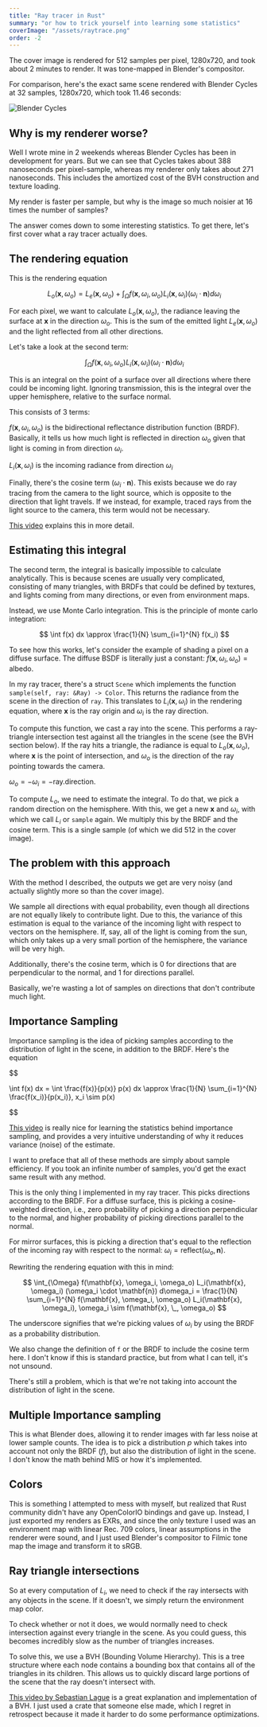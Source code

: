 ```yaml
---
title: "Ray tracer in Rust"
summary: "or how to trick yourself into learning some statistics"
coverImage: "/assets/raytrace.png"
order: -2
---
```


The cover image is rendered for 512 samples per pixel, 1280x720, and took about 2 minutes to render.
It was tone-mapped in Blender's compositor.

For comparison, here's the exact same scene rendered with Blender Cycles at 32 samples, 1280x720, 
which took 11.46 seconds:

![Blender Cycles](/assets/raytrace-cycles.png)

## Why is my renderer worse?

Well I wrote mine in 2 weekends whereas Blender Cycles has been in development for years. But we can
see that Cycles takes about 388 nanoseconds per pixel-sample, whereas my renderer only takes about
271 nanoseconds. This includes the amortized cost of the BVH construction and texture loading.

My render is faster per sample, but why is the image so much noisier at 16 times the number of
samples?

The answer comes down to some interesting statistics. To get there, let's first cover what a
ray tracer actually does.

## The rendering equation

This is the rendering equation

$$
L_o(\mathbf{x}, \omega_o) = L_e(\mathbf{x}, \omega_o) + \int_{\Omega} f(\mathbf{x}, \omega_i, \omega_o) L_i(\mathbf{x}, \omega_i) (\omega_i \cdot \mathbf{n}) d\omega_i
$$

For each pixel, we want to calculate $L_o(\mathbf{x}, \omega_o)$, the radiance leaving the surface
at $\mathbf{x}$ in the direction $\omega_o$. This is the sum of the emitted light $L_e(\mathbf{x}, \omega_o)$
and the light reflected from all other directions.

Let's take a look at the second term:

$$
\int_{\Omega} f(\mathbf{x}, \omega_i, \omega_o) L_i(\mathbf{x}, \omega_i) (\omega_i \cdot \mathbf{n}) d\omega_i
$$

This is an integral on the point of a surface over all directions where there could be incoming
light. Ignoring transmission, this is the integral over the upper hemisphere, relative to the
surface normal.

This consists of 3 terms:

$f(\mathbf{x}, \omega_i, \omega_o)$ is the bidirectional reflectance distribution function (BRDF).
Basically, it tells us how much light is reflected in direction $\omega_o$ given that light is
coming in from direction $\omega_i$.

$L_i(\mathbf{x}, \omega_i)$ is the incoming radiance from direction $\omega_i$

Finally, there's the cosine term $(\omega_i \cdot \mathbf{n})$. This exists because we do
ray tracing from the camera to the light source, which is opposite to the direction that light
travels. If we instead, for example, traced rays from the light source to the camera, this term
would not be necessary.

[This video](https://www.youtube.com/watch?v=gsZiJeaMO48) explains this in more detail.

## Estimating this integral

The second term, the integral is basically impossible to calculate analytically. This is because
scenes are usually very complicated, consisting of many triangles, with BRDFs that could be defined
by textures, and lights coming from many directions, or even from environment maps.

Instead, we use Monte Carlo integration. This is the principle of monte carlo integration:

$$
\int f(x) dx \approx \frac{1}{N} \sum_{i=1}^{N} f(x_i)
$$

To see how this works, let's consider the example of shading a pixel on a diffuse surface. The
diffuse BSDF is literally just a constant: $f(\mathbf{x}, \omega_i, \omega_o) = \text{albedo}$.

In my ray tracer, there's a struct `Scene` which implements the function
`sample(self, ray: &Ray) -> Color`. This returns the radiance from the scene in the direction of
`ray`. This translates to $L_i(\mathbf{x}, \omega_i)$ in the rendering equation, where $\mathbf{x}$
is the ray origin and $\omega_i$ is the ray direction.

To compute this function, we cast a ray into the scene. This performs a ray-triangle intersection
test against all the triangles in the scene (see the BVH section below). If the ray hits a triangle,
the radiance is equal to $L_o(\mathbf{x}, \omega_o)$, where $\mathbf{x}$ is the point of
intersection, and $\omega_o$ is the direction of the ray pointing towards the camera. 

$\omega_o = -\omega_i = -\text{ray.direction}$.

To compute $L_o$, we need to estimate the integral. To do that, we pick a random direction on the
hemisphere. With this, we get a new $\mathbf{x}$ and $\omega_i$, with which we call $L_i$ or `sample`
again. We multiply this by the BRDF and the cosine term. This is a single sample (of which we did
512 in the cover image).

## The problem with this approach

With the method I described, the outputs we get are very noisy (and actually slightly more so than
the cover image).

We sample all directions with equal probability, even though all directions are not equally likely
to contribute light. Due to this, the variance of this estimation is equal to the variance of the
incoming light with respect to vectors on the hemisphere. If, say, all of the light is coming from
the sun, which only takes up a very small portion of the hemisphere, the variance will be very high.

Additionally, there's the cosine term, which is 0 for directions that are perpendicular to the
normal, and 1 for directions parallel.

Basically, we're wasting a lot of samples on directions that don't contribute much light.

## Importance Sampling

Importance sampling is the idea of picking samples according to the distribution of light in the
scene, in addition to the BRDF. Here's the equation

$$

\int f(x) dx = \int \frac{f(x)}{p(x)} p(x) dx \approx \frac{1}{N} \sum_{i=1}^{N} \frac{f(x_i)}{p(x_i)}, x_i \sim p(x)

$$

[This video](https://www.youtube.com/watch?v=C3p2wI4RAi8) is really nice for learning the statistics
behind importance sampling, and provides a very intuitive understanding of why it reduces variance
(noise) of the estimate.

I want to preface that all of these methods are simply about sample efficiency. If you took an
infinite number of samples, you'd get the exact same result with any method.

This is the only thing I implemented in my ray tracer. This picks directions
according to the BRDF. For a diffuse surface, this is picking a cosine-weighted direction, i.e.,
zero probability of picking a direction perpendicular to the normal, and higher probability of
picking directions parallel to the normal.

For mirror surfaces, this is picking a direction that's equal to the reflection of the incoming ray
with respect to the normal: $\omega_i = \text{reflect}(\omega_o, \mathbf{n})$.

Rewriting the rendering equation with this in mind:

$$
\int_{\Omega} f(\mathbf{x}, \omega_i, \omega_o) L_i(\mathbf{x}, \omega_i) (\omega_i \cdot \mathbf{n}) d\omega_i = \frac{1}{N} \sum_{i=1}^{N} f(\mathbf{x}, \omega_i, \omega_o) L_i(\mathbf{x}, \omega_i), \omega_i \sim f(\mathbf{x}, \_, \omega_o)
$$

The underscore signifies that we're picking values of $\omega_i$ by using the BRDF as a probability
distribution.

We also change the definition of `f` or the BRDF to include the cosine term here. I don't know if
this is standard practice, but from what I can tell, it's not unsound.

There's still a problem, which is that we're not taking into account the distribution of light in
the scene.

## Multiple Importance sampling

This is what Blender does, allowing it to render images with far less noise at lower sample counts.
The idea is to pick a distribution $p$ which takes into account not only the BRDF ($f$), but also
the distribution of light in the scene. I don't know the math behind MIS or how it's
implemented.

## Colors

This is something I attempted to mess with myself, but realized that Rust community didn't have any 
OpenColorIO bindings and gave up. Instead, I just exported my renders as EXRs, and since the
only texture I used was an environment map with linear Rec. 709 colors, linear assumptions
in the renderer were sound, and I just used Blender's compositor to Filmic tone map the image and
transform it to sRGB.

## Ray triangle intersections

So at every computation of $L_i$, we need to check if the ray intersects with any objects in the
scene. If it doesn't, we simply return the environment map color.

To check whether or not it does, we would normally need to check intersection against every triangle
in the scene. As you could guess, this becomes incredibly slow as the number of triangles increases.

To solve this, we use a BVH (Bounding Volume Hierarchy). This is a tree structure where each node
contains a bounding box that contains all of the triangles in its children. This allows us to
quickly discard large portions of the scene that the ray doesn't intersect with.

[This video by Sebastian Lague](https://www.youtube.com/watch?v=C1H4zIiCOaI) is a great explanation
and implementation of a BVH. I just used a crate that someone else made, which I regret in
retrospect because it made it harder to do some performance optimizations.
